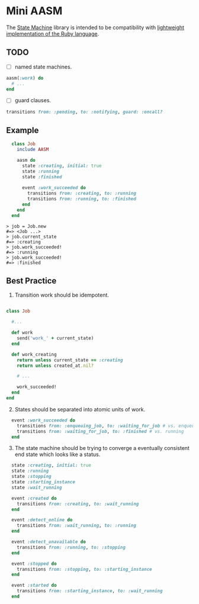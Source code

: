 # Mini AASM

The [State Machine](https://en.wikipedia.org/wiki/Finite-state_machine) library is intended to be compatibility with [lightweight implementation of the Ruby language](https://github.com/mruby/mruby).

## TODO

- [ ] named state machines.

```ruby
aasm(:work) do
  # ...
end
```

- [ ] guard clauses.

```ruby
transitions from: :pending, to: :notifying, guard: :oncall?
```
## Example

```ruby
  class Job
    include AASM

    aasm do
      state :creating, initial: true
      state :running
      state :finished
  
      event :work_succeeded do
        transitions from: :creating, to: :running
        transitions from: :running, to: :finished
      end
    end
  end
```

```
> job = Job.new
#=> <Job ...>
> job.current_state
#=> :creating
> job.work_succeeded!
#=> :running
> job.work_succeeded!
#=> :finished
```

## Best Practice

1. Transition work should be idempotent.
   
```ruby

class Job

  #...

  def work
    send('work_' + current_state)
  end

  def work_creating
    return unless current_state == :creating
    return unless created_at.nil?

    # ...

    work_succeeded!
  end
end
```

2. States should be separated into atomic units of work.
   
```ruby
  event :work_succeeded do
    transitions from: :enqueuing_job, to: :waiting_for_job # vs. enqueued
    transitions from: :waiting_for_job, to: :finished # vs. running
  end
```

3. The state machine should be trying to converge a eventually consistent end state which looks like a status.

```ruby
  state :creating, initial: true
  state :running
  state :stopping
  state :starting_instance
  state :wait_running

  event :created do
    transitions from: :creating, to: :wait_running
  end

  event :detect_online do
    transitions from: :wait_running, to: :running
  end

  event :detect_unavailable do
    transitions from: :running, to: :stopping
  end

  event :stopped do
    transitions from: :stopping, to: :starting_instance
  end

  event :started do
    transitions from: :starting_instance, to: :wait_running
  end
```
   